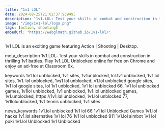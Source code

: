 ```yaml
---
title: "1v1 LOL"
date: 2024-08-25T21:02:37.939495
description: "1v1.LOL: Test your skills in combat and construction in thrilling 1v1 battles. Play 1v1.LOL Unblocked online for free on Chrome and enjoy an ad-free at Classroom 6x."
image: "/img/1v1-lol/logo.png"
tags: [action, shooting]
embedUrl: "https://webglmath.github.io/1v1-lol/"
---
```


1v1 LOL is an exciting game featuring Action | Shooting | Desktop.

meta_description
1v1.LOL: Test your skills in combat and construction in thrilling 1v1 battles. Play 1v1.LOL Unblocked online for free on Chrome and enjoy an ad-free at Classroom 6x.


keywords
1v1 lol unblocked, 1v1 sites, 1v1unblocked, lol.1v1 unblocked, 1v1 lol sites, 1v1. lol unblocked, 1vs1 lol unblocked, v1.lol unblocked google sites, 1v1 lol google sites, lol 1v1 unblocked, 1v1 lol unblocked 66, 1v1 lol unblocked games, 1v1lol unblocked, 1v1 unblocked, 1v1.lol unblocked games, 1v1.unblocked, https //1v1.lol unblocked, 1v1.lol unblocked 77, 1v1lolunblocked, 1v1 tennis unblocked, 1v1 sites


news_keywords
1v1.lol unblocked 1v1 lol 66 1v1 lol Unblocked Games 1v1.lol hacks 1v1.lol alternative 1v1 lol 76 1v1 lol unblocked 911 1v1.lol aimbot 1v1 lol poki 1v1.lol Unblocked 1v1 Unblocked
